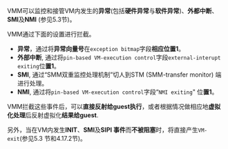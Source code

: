 

VMM可以监控和接管VM内发生的**异常**(包括**硬件异常**与**软件异常**)、**外都中断**、**SMI**及**NMI** (参见5.3节)。

VMM通过下面的设置进行拦截。

- **异常**，通过将**异常向量号**在`exception bitmap`字段**相应位置1**。
- **外部中断**, 通过将`pin-based VM-execution control`字段`external-interupt exiting`位**置1**。
- **SMI**, 通过“SMM双重监控处理机制”切人到STM (SMM-transfer monitor) 端进行处理。
- **NMI**, 通过将`pin-based VM-execution control`字段“`NMI exiting`" 位**置1**。

VMM拦截这些事件后，可以**直接反射给guest执行**，或者根据情况做相应地**虚拟化处理**后反射虚拟化**结果给guest**. 

另外，当在VM内发生**INIT**、**SMI**及**SIPI 事件**而**不被阻塞**时，将直接产生`VM-exit`(参见5.3 节和4.17.2节)。